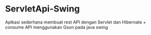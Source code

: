 # ServletApi-Swing
Aplkasi sederhana membuat rest API dengan Servlet dan Hibernate + consume API menggunakan Gson pada java swing

